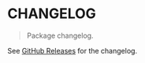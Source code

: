 # CHANGELOG

> Package changelog.

See [GitHub Releases](https://github.com/stdlib-js/math-tools/releases) for the changelog.